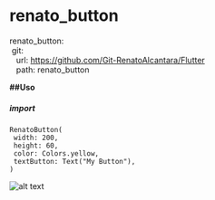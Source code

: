 # renato_button

  renato_button:</br>
    &nbsp;git:</br>
     &nbsp;&nbsp;&nbsp;url: https://github.com/Git-RenatoAlcantara/Flutter</br>
     &nbsp;&nbsp;&nbsp;path: renato_button</br>


**##Uso**</br>
 ##### import </br>
 
 ```
 RenatoButton(
  width: 200,
  height: 60,
  color: Colors.yellow,
  textButton: Text("My Button"),
)
```

![alt text](https://media.giphy.com/media/m9X2t8h1aAKnO4vrXZ/giphy.gif "Imagem de exemplo")




